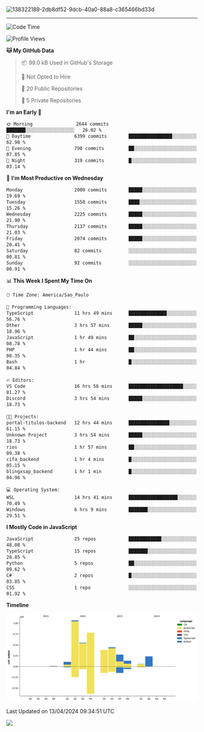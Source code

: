 
![138322189-2db8df52-9dcb-40a0-88a8-c365466bd33d](https://user-images.githubusercontent.com/89656623/214648213-d698ffe7-0c15-4728-8ac0-3e241011cc78.gif)

---

<!--START_SECTION:waka-->
![Code Time](http://img.shields.io/badge/Code%20Time-22%20hrs%2027%20mins-blue)

![Profile Views](http://img.shields.io/badge/Profile%20Views-11-blue)

**🐱 My GitHub Data** 

> 📦 99.0 kB Used in GitHub's Storage 
 > 
> 🚫 Not Opted to Hire
 > 
> 📜 20 Public Repositories 
 > 
> 🔑 5 Private Repositories 
 > 
**I'm an Early 🐤** 

```text
🌞 Morning                2644 commits        ███████░░░░░░░░░░░░░░░░░░   26.02 % 
🌆 Daytime                6399 commits        ████████████████░░░░░░░░░   62.98 % 
🌃 Evening                798 commits         ██░░░░░░░░░░░░░░░░░░░░░░░   07.85 % 
🌙 Night                  319 commits         █░░░░░░░░░░░░░░░░░░░░░░░░   03.14 % 
```
📅 **I'm Most Productive on Wednesday** 

```text
Monday                   2000 commits        █████░░░░░░░░░░░░░░░░░░░░   19.69 % 
Tuesday                  1550 commits        ████░░░░░░░░░░░░░░░░░░░░░   15.26 % 
Wednesday                2225 commits        █████░░░░░░░░░░░░░░░░░░░░   21.90 % 
Thursday                 2137 commits        █████░░░░░░░░░░░░░░░░░░░░   21.03 % 
Friday                   2074 commits        █████░░░░░░░░░░░░░░░░░░░░   20.41 % 
Saturday                 82 commits          ░░░░░░░░░░░░░░░░░░░░░░░░░   00.81 % 
Sunday                   92 commits          ░░░░░░░░░░░░░░░░░░░░░░░░░   00.91 % 
```


📊 **This Week I Spent My Time On** 

```text
🕑︎ Time Zone: America/Sao_Paulo

💬 Programming Languages: 
TypeScript               11 hrs 49 mins      ██████████████░░░░░░░░░░░   56.76 % 
Other                    3 hrs 57 mins       █████░░░░░░░░░░░░░░░░░░░░   18.96 % 
JavaScript               1 hr 49 mins        ██░░░░░░░░░░░░░░░░░░░░░░░   08.78 % 
PHP                      1 hr 44 mins        ██░░░░░░░░░░░░░░░░░░░░░░░   08.35 % 
Bash                     1 hr                █░░░░░░░░░░░░░░░░░░░░░░░░   04.84 % 

🔥 Editors: 
VS Code                  16 hrs 56 mins      ████████████████████░░░░░   81.27 % 
Discord                  3 hrs 54 mins       █████░░░░░░░░░░░░░░░░░░░░   18.73 % 

🐱‍💻 Projects: 
portal-titulos-backend   12 hrs 44 mins      ███████████████░░░░░░░░░░   61.15 % 
Unknown Project          3 hrs 54 mins       █████░░░░░░░░░░░░░░░░░░░░   18.73 % 
rios                     1 hr 57 mins        ██░░░░░░░░░░░░░░░░░░░░░░░   09.38 % 
cifa_backend             1 hr 4 mins         █░░░░░░░░░░░░░░░░░░░░░░░░   05.15 % 
blingxsap_backend        1 hr 1 min          █░░░░░░░░░░░░░░░░░░░░░░░░   04.96 % 

💻 Operating System: 
WSL                      14 hrs 41 mins      ██████████████████░░░░░░░   70.49 % 
Windows                  6 hrs 9 mins        ███████░░░░░░░░░░░░░░░░░░   29.51 % 
```

**I Mostly Code in JavaScript** 

```text
JavaScript               25 repos            ████████████░░░░░░░░░░░░░   48.08 % 
TypeScript               15 repos            ███████░░░░░░░░░░░░░░░░░░   28.85 % 
Python                   5 repos             ██░░░░░░░░░░░░░░░░░░░░░░░   09.62 % 
C#                       2 repos             █░░░░░░░░░░░░░░░░░░░░░░░░   03.85 % 
CSS                      1 repo              ░░░░░░░░░░░░░░░░░░░░░░░░░   01.92 % 
```



**Timeline**

![Lines of Code chart](https://raw.githubusercontent.com/NatanB4/NatanB4/main/assets/bar_graph.png)


 Last Updated on 13/04/2024 09:34:51 UTC
<!--END_SECTION:waka-->
    
  <a href="mailto:natanbarbosa027@gmail.com"><img src="https://img.shields.io/badge/Gmail-D14836?style=for-the-badge&logo=gmail&logoColor=white" target="_blank"></a>

